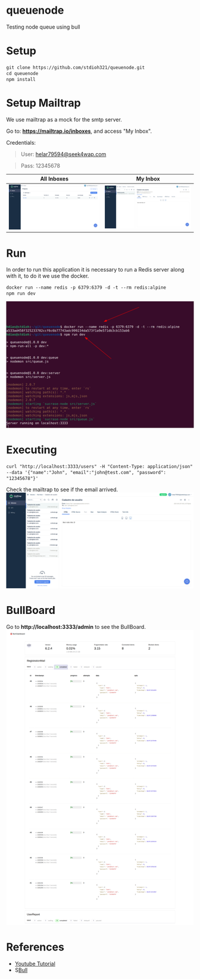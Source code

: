 # queuenode
Testing node queue using bull

# Setup 
```shell
git clone https://github.com/stdioh321/queuenode.git
cd queuenode
npm install
```

# Setup Mailtrap
We use mailtrap as a mock for the smtp server.

Go to: **https://mailtrap.io/inboxes**, and access "My Inbox".

Credentials:

>User: helar79594@seek4wap.com

>Pass: 12345678

|All Inboxes|My Inbox|
|---|---|
|![All Inboxes](./docs/screenshots/mailtrap_01.png)|![My Inbox](./docs/screenshots/mailtrap_02.png)| 

# Run
In order to run this application it is necessary to run a Redis server along with it, to do it we use the docker.
```shell
docker run --name redis -p 6379:6379 -d -t --rm redis:alpine
npm run dev
```
![Run](./docs/screenshots/screenshot_01.png)

# Executing
```shell
curl "http://localhost:3333/users" -H "Content-Type: application/json"  --data '{"name":"John", "email":"john@test.com", "password": "12345678"}'
```
Check the mailtrap to see if the email arrived.
![Mailtrap_03](./docs/screenshots/mailtrap_03.png)


# BullBoard
Go to **http://localhost:3333/admin** to see the BullBoard.
![BullBoard](./docs/screenshots/screenshot_03.png)


# References
* [Youtube Tutorial](https://www.youtube.com/watch?v=uonKHztGhko)
* S[Bull](https://github.com/OptimalBits/bull)